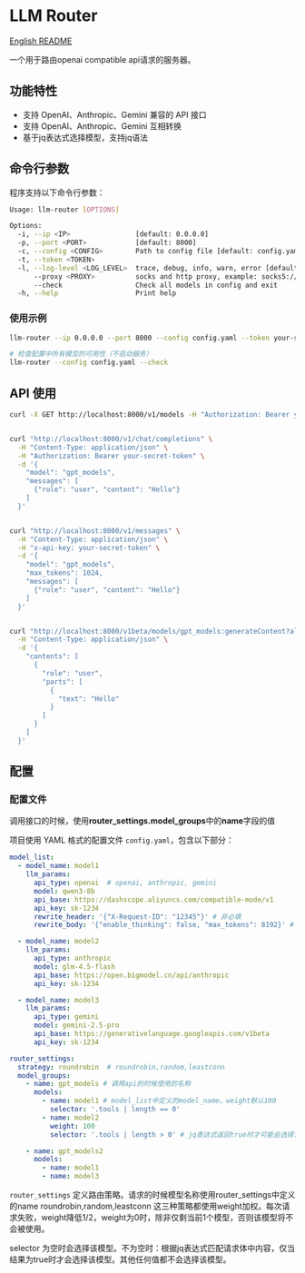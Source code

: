 # LLM Router

[English README](README.md)

一个用于路由openai compatible api请求的服务器。

## 功能特性

- 支持 OpenAI、Anthropic、Gemini 兼容的 API 接口
- 支持 OpenAI、Anthropic、Gemini 互相转换
- 基于jq表达式选择模型，支持jq语法

## 命令行参数

程序支持以下命令行参数：

```bash
Usage: llm-router [OPTIONS]

Options:
  -i, --ip <IP>                [default: 0.0.0.0]
  -p, --port <PORT>            [default: 8000]
  -c, --config <CONFIG>        Path to config file [default: config.yaml]
  -t, --token <TOKEN>
  -l, --log-level <LOG_LEVEL>  trace, debug, info, warn, error [default: warn]
      --proxy <PROXY>          socks and http proxy, example: socks5://192.168.0.2:10080
      --check                  Check all models in config and exit
  -h, --help                   Print help
```

### 使用示例

```bash
llm-router --ip 0.0.0.0 --port 8000 --config config.yaml --token your-secret-token

# 检查配置中所有模型的可用性（不启动服务）
llm-router --config config.yaml --check
```


## API 使用

```bash
curl -X GET http://localhost:8000/v1/models -H "Authorization: Bearer your-secret-token"


curl "http://localhost:8000/v1/chat/completions" \
  -H "Content-Type: application/json" \
  -H "Authorization: Bearer your-secret-token" \
  -d '{
    "model": "gpt_models",
    "messages": [
      {"role": "user", "content": "Hello"}
    ]
  }'


curl "http://localhost:8000/v1/messages" \
  -H "Content-Type: application/json" \
  -H "x-api-key: your-secret-token" \
  -d '{
    "model": "gpt_models",
    "max_tokens": 1024,
    "messages": [
      {"role": "user", "content": "Hello"}
    ]
  }'


curl "http://localhost:8000/v1beta/models/gpt_models:generateContent?alt=sse&key=your-secret-token" \
  -H "Content-Type: application/json" \
  -d '{
    "contents": [
      {
        "role": "user",
        "parts": [
          {
            "text": "Hello"
          }
        ]
      }
    ]
  }'
```


## 配置

### 配置文件

调用接口的时候，使用**router_settings.model_groups**中的**name**字段的值

项目使用 YAML 格式的配置文件 `config.yaml`，包含以下部分：


```yaml
model_list:
  - model_name: model1
    llm_params:
      api_type: openai  # openai, anthropic, gemini
      model: qwen3-8b
      api_base: https://dashscope.aliyuncs.com/compatible-mode/v1
      api_key: sk-1234
      rewrite_header: '{"X-Request-ID": "12345"}' # 非必填
      rewrite_body: '{"enable_thinking": false, "max_tokens": 8192}' # 非必填

  - model_name: model2
    llm_params:
      api_type: anthropic
      model: glm-4.5-flash
      api_base: https://open.bigmodel.cn/api/anthropic
      api_key: sk-1234

  - model_name: model3
    llm_params:
      api_type: gemini
      model: gemini-2.5-pro
      api_base: https://generativelanguage.googleapis.com/v1beta
      api_key: sk-1234

router_settings:
  strategy: roundrobin  # roundrobin,random,leastconn
  model_groups:
    - name: gpt_models # 调用api的时候使用的名称
      models:
        - name: model1 # model_list中定义的model_name。weight默认100
          selector: '.tools | length == 0'
        - name: model2
          weight: 100
          selector: '.tools | length > 0' # jq表达式返回true时才可能会选择该模型，规则参考https://jqlang.org/manual/

    - name: gpt_models2
      models:
        - name: model1
        - name: model3
```

`router_settings` 定义路由策略。请求的时候模型名称使用router_settings中定义的name
roundrobin,random,leastconn 这三种策略都使用weight加权。每次请求失败，weight降低1/2，weight为0时，除非仅剩当前1个模型，否则该模型将不会被使用。

selector 为空时会选择该模型。不为空时：根据jq表达式匹配请求体中内容，仅当结果为true时才会选择该模型。其他任何值都不会选择该模型。
